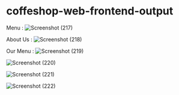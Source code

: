 # coffeshop-web-frontend-output

Menu :
![Screenshot (217)](https://user-images.githubusercontent.com/114411272/220236037-ada92aef-4fbe-4370-af01-5fe703f1fbc2.png)

About Us :
![Screenshot (218)](https://user-images.githubusercontent.com/114411272/220236087-09c9236e-d67c-4533-a138-10d09ec3f0e3.png)

Our Menu :
![Screenshot (219)](https://user-images.githubusercontent.com/114411272/220236155-523d5916-c26f-4ba8-adfa-c78131ae8ef0.png)

![Screenshot (220)](https://user-images.githubusercontent.com/114411272/220236224-b1ff8c01-f58f-43e6-9991-61980d319884.png)

![Screenshot (221)](https://user-images.githubusercontent.com/114411272/220236292-e170c0c6-71ec-4d3c-a23d-6a99d77e516b.png)

![Screenshot (222)](https://user-images.githubusercontent.com/114411272/220236355-f7438b55-6598-4271-9bc2-f0757d4bafa8.png)
